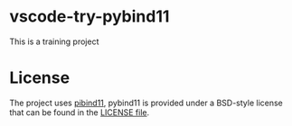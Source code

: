# vscode-try-pybind11

This is a training project

# License
The project uses [pibind11](https://github.com/pybind/pybind11), pybind11 is provided under a BSD-style license that can be found in the [LICENSE file](https://github.com/pybind/pybind11/blob/master/LICENSE).
